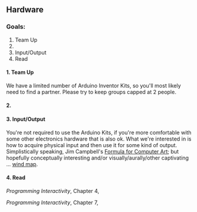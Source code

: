 ## Hardware

### Goals:

1. Team Up
2. 
3. Input/Output
4. Read


#### 1. Team Up
We have a limited number of Arduino Inventor Kits, so you'll most likely need to find a partner. Please try to keep groups capped at 2 people. 


#### 2. 

#### 3. Input/Output
You're not required to use the Arduino Kits, if you're more comfortable with some other electronics hardware that is also ok. What we're interested in is how to acquire physical input and then use it for some kind of output. Simplistically speaking, Jim Campbell's [Formula for Computer Art](http://www.jimcampbell.tv/portfolio/miscellaneous_references/); but hopefully conceptually interesting and/or visually/aurally/other captivating ... [wind map](http://hint.fm/wind/).



#### 4. Read
_Programming Interactivity_, Chapter 4, 

_Programming Interactivity_, Chapter 7, 
